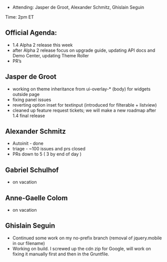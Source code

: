 * Attending: Jasper de Groot, Alexander Schmitz, Ghislain Seguin

Time: 2pm ET

## Official Agenda:
* 1.4 Alpha 2 release this week
* after Alpha 2 release focus on upgrade guide, updating API docs and Demo Center, updating Theme Roller
* PR’s 

## Jasper de Groot
* working on theme inheritance from ui-overlay-* (body) for widgets outside page
* fixing panel issues
* reverting option inset for textinput (introduced for filterable + listview)
* cleaned up feature request tickets; we will make a new roadmap after 1.4 final release

## Alexander Schmitz
* Autoinit - done
* triage - ~100 issues and prs closed
* PRs down to 5 ( 3 by end of day )

## Gabriel Schulhof
* on vacation

## Anne-Gaelle Colom 
* on vacation

## Ghislain Seguin
* Continued some work on my no-prefix branch (removal of jquery.mobile in our filename)
* Working on build. I screwed up the cdn zip for Google, will work on fixing it manually first and then in the Gruntfile.
